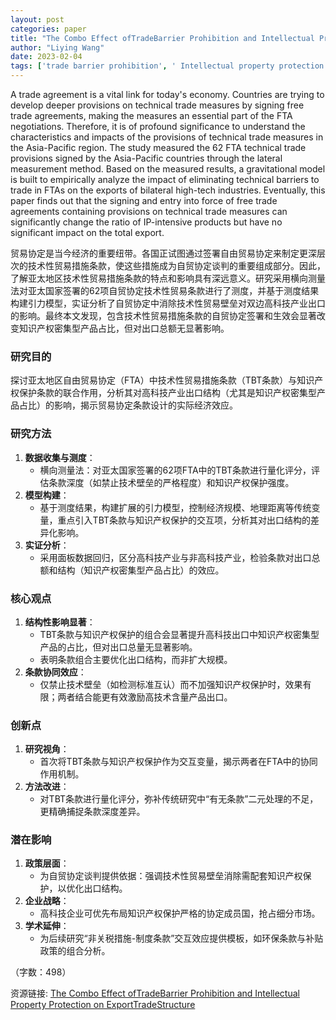 ```yaml
---
layout: post
categories: paper
title: "The Combo Effect ofTradeBarrier Prohibition and Intellectual Property Protection on ExportTradeStructure"
author: "Liying Wang"
date: 2023-02-04
tags: ['trade barrier prohibition', ' Intellectual property protection', ' export trade structure', ' Asia-Pacific']
---
```


A trade agreement is a vital link for today's economy. Countries are trying to develop deeper provisions on technical trade measures by signing free trade agreements, making the measures an essential part of the FTA negotiations. Therefore, it is of profound significance to understand the characteristics and impacts of the provisions of technical trade measures in the Asia-Pacific region. The study measured the 62 FTA technical trade provisions signed by the Asia-Pacific countries through the lateral measurement method. Based on the measured results, a gravitational model is built to empirically analyze the impact of eliminating technical barriers to trade in FTAs on the exports of bilateral high-tech industries. Eventually, this paper finds out that the signing and entry into force of free trade agreements containing provisions on technical trade measures can significantly change the ratio of IP-intensive products but have no significant impact on the total export.

贸易协定是当今经济的重要纽带。各国正试图通过签署自由贸易协定来制定更深层次的技术性贸易措施条款，使这些措施成为自贸协定谈判的重要组成部分。因此，了解亚太地区技术性贸易措施条款的特点和影响具有深远意义。研究采用横向测量法对亚太国家签署的62项自贸协定技术性贸易条款进行了测度，并基于测度结果构建引力模型，实证分析了自贸协定中消除技术性贸易壁垒对双边高科技产业出口的影响。最终本文发现，包含技术性贸易措施条款的自贸协定签署和生效会显著改变知识产权密集型产品占比，但对出口总额无显著影响。

### 研究目的  
探讨亚太地区自由贸易协定（FTA）中技术性贸易措施条款（TBT条款）与知识产权保护条款的联合作用，分析其对高科技产业出口结构（尤其是知识产权密集型产品占比）的影响，揭示贸易协定条款设计的实际经济效应。

### 研究方法  
1. **数据收集与测度**：  
   - 横向测量法：对亚太国家签署的62项FTA中的TBT条款进行量化评分，评估条款深度（如禁止技术壁垒的严格程度）和知识产权保护强度。  
2. **模型构建**：  
   - 基于测度结果，构建扩展的引力模型，控制经济规模、地理距离等传统变量，重点引入TBT条款与知识产权保护的交互项，分析其对出口结构的差异化影响。  
3. **实证分析**：  
   - 采用面板数据回归，区分高科技产业与非高科技产业，检验条款对出口总额和结构（知识产权密集型产品占比）的效应。  

### 核心观点  
1. **结构性影响显著**：  
   - TBT条款与知识产权保护的组合会显著提升高科技出口中知识产权密集型产品的占比，但对出口总量无显著影响。  
   - 表明条款组合主要优化出口结构，而非扩大规模。  
2. **条款协同效应**：  
   - 仅禁止技术壁垒（如检测标准互认）而不加强知识产权保护时，效果有限；两者结合能更有效激励高技术含量产品出口。  

### 创新点  
1. **研究视角**：  
   - 首次将TBT条款与知识产权保护作为交互变量，揭示两者在FTA中的协同作用机制。  
2. **方法改进**：  
   - 对TBT条款进行量化评分，弥补传统研究中“有无条款”二元处理的不足，更精确捕捉条款深度差异。  

### 潜在影响  
1. **政策层面**：  
   - 为自贸协定谈判提供依据：强调技术性贸易壁垒消除需配套知识产权保护，以优化出口结构。  
2. **企业战略**：  
   - 高科技企业可优先布局知识产权保护严格的协定成员国，抢占细分市场。  
3. **学术延伸**：  
   - 为后续研究“非关税措施-制度条款”交互效应提供模板，如环保条款与补贴政策的组合分析。  

（字数：498）

资源链接: [The Combo Effect ofTradeBarrier Prohibition and Intellectual Property Protection on ExportTradeStructure](https://papers.ssrn.com/sol3/papers.cfm?abstract_id=4348170)

